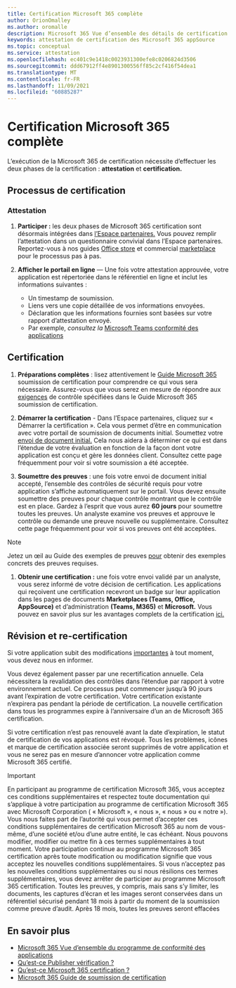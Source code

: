 ```yaml
---
title: Certification Microsoft 365 complète
author: OrionOmalley
ms.author: oromalle
description: Microsoft 365 Vue d’ensemble des détails de certification
keywords: attestation de certification des Microsoft 365 appSource
ms.topic: conceptual
ms.service: attestation
ms.openlocfilehash: ec401c9e1418c0023931300efe8c0206824d3506
ms.sourcegitcommit: ddd67912ff4e8901300556ff85c2cf416f54dea1
ms.translationtype: MT
ms.contentlocale: fr-FR
ms.lasthandoff: 11/09/2021
ms.locfileid: "60885287"
---
```

# <a name="complete-microsoft-365-certification"></a>Certification Microsoft 365 complète

L’exécution de la Microsoft 365 de certification nécessite d’effectuer les deux phases de la certification : **attestation** et **certification.**


## <a name="certification-process"></a>Processus de certification

### <a name="attestation"></a>Attestation

1. **Participer :** les deux phases de Microsoft 365 certification sont désormais intégrées dans [l’Espace partenaires.](https://partner.microsoft.com) Vous pouvez remplir l’attestation dans un questionnaire convivial dans l’Espace partenaires. Reportez-vous à nos guides [Office store](https://docs.microsoft.com/microsoft-365-app-certification/docs/userguide) et commercial [marketplace](https://docs.microsoft.com/en-us/microsoft-365-app-certification/docs/saasuserguide) pour le processus pas à pas.

1. **Afficher le portail en ligne** — Une fois votre attestation approuvée, votre application est répertoriée dans le référentiel en ligne et inclut les informations suivantes :
   - Un timestamp de soumission.
   - Liens vers une copie détaillée de vos informations envoyées.
   - Déclaration que les informations fournies sont basées sur votre rapport d’attestation envoyé.
   - Par exemple, *consultez la* [Microsoft Teams conformité des applications](../teams/teams-apps.md)


## <a name="certification"></a>Certification

1. **Préparations complètes** : lisez attentivement le [Guide Microsoft 365](https://docs.microsoft.com/microsoft-365-app-certification/docs/certification-submission-guide) soumission de certification pour comprendre ce qui vous sera nécessaire. Assurez-vous que vous serez en mesure de répondre aux [exigences]( https://docs.microsoft.com/microsoft-365-app-certification/docs/certification-submission-guide#app-certification-criteria) de contrôle spécifiées dans le Guide Microsoft 365 soumission de certification.

1. **Démarrer la certification** - Dans l’Espace partenaires, cliquez sur « Démarrer la certification ». Cela vous permet d’être en communication avec votre portail de soumission de documents initial. Soumettez votre [envoi de document initial.](https://docs.microsoft.com/microsoft-365-app-certification/docs/certification-submission-guide#initial-document-submission) Cela nous aidera à déterminer ce qui est dans l’étendue de votre évaluation en fonction de la façon dont votre application est conçu et gère les données client. Consultez cette page fréquemment pour voir si votre soumission a été acceptée.

1. **Soumettre des preuves** : une fois votre envoi de document initial accepté, l’ensemble des contrôles de sécurité requis pour votre application s’affiche automatiquement sur le portail. Vous devez ensuite soumettre des preuves pour chaque contrôle montrant que le contrôle est en place. Gardez à l’esprit que vous aurez **60 jours** pour soumettre toutes les preuves. Un analyste examine vos preuves et approuve le contrôle ou demande une preuve nouvelle ou supplémentaire. Consultez cette page fréquemment pour voir si vos preuves ont été acceptées.

>[!NOTE]
> Jetez un œil au Guide des exemples de preuves [pour](https://docs.microsoft.com/en-us/microsoft-365-app-certification/docs/certification-sample-evidence-guide) obtenir des exemples concrets des preuves requises.

1. **Obtenir une certification :** une fois votre envoi validé par un analyste, vous serez informé de votre décision de certification. Les applications qui reçoivent une certification recevront un badge sur leur application dans les pages de documents **Marketplaces (Teams, Office, AppSource)** et d’administration **(Teams, M365)** et **Microsoft.** Vous pouvez en savoir plus sur les avantages complets de la certification [ici.](https://docs.microsoft.com/microsoft-365-app-certification/docs/enterprise-app-certification-guide#program-benefits)


## <a name="review-and-re-certification"></a>Révision et re-certification
Si votre application subit des modifications [importantes](https://docs.microsoft.com/microsoft-365-app-certification/docs/certification-submission-guide#significant-changes) à tout moment, vous devez nous en informer.

Vous devez également passer par une recertification annuelle. Cela nécessitera la revalidation des contrôles dans l’étendue par rapport à votre environnement actuel. Ce processus peut commencer jusqu’à 90 jours avant l’expiration de votre certification. Votre certification existante n’expirera pas pendant la période de certification. La nouvelle certification dans tous les programmes expire à l’anniversaire d’un an de Microsoft 365 certification.

Si votre certification n’est pas renouvelé avant la date d’expiration, le statut de certification de vos applications est révoqué. Tous les problèmes, icônes et marque de certification associée seront supprimés de votre application et vous ne serez pas en mesure d’annoncer votre application comme Microsoft 365 certifié.


> [!IMPORTANT]
> En participant au programme de certification Microsoft 365, vous acceptez ces conditions supplémentaires et respectez toute documentation qui s’applique à votre participation au programme de certification Microsoft 365 avec Microsoft Corporation ( « Microsoft », « nous », « nous » ou « notre »). Vous nous faites part de l’autorité qui vous permet d’accepter ces conditions supplémentaires de certification Microsoft 365 au nom de vous-même, d’une société et/ou d’une autre entité, le cas échéant. Nous pouvons modifier, modifier ou mettre fin à ces termes supplémentaires à tout moment. Votre participation continue au programme Microsoft 365 certification après toute modification ou modification signifie que vous acceptez les nouvelles conditions supplémentaires. Si vous n’acceptez pas les nouvelles conditions supplémentaires ou si nous résilions ces termes supplémentaires, vous devez arrêter de participer au programme Microsoft 365 certification.
Toutes les preuves, y compris, mais sans s’y limiter, les documents, les captures d’écran et les images seront conservées dans un référentiel sécurisé pendant 18 mois à partir du moment de la soumission comme preuve d’audit. Après 18 mois, toutes les preuves seront effacées

## <a name="learn-more"></a>En savoir plus

* [Microsoft 365 Vue d’ensemble du programme de conformité des applications](~/overview.md)  
* [Qu’est-ce Publisher vérification ?](https://docs.microsoft.com/azure/active-directory/develop/publisher-verification-overview)
* [Qu’est-ce Microsoft 365 certification ?](~/docs/enterprise-app-certification-guide.md)  
* [Microsoft 365 Guide de soumission de certification](~/docs/certification-submission-guide.md)
